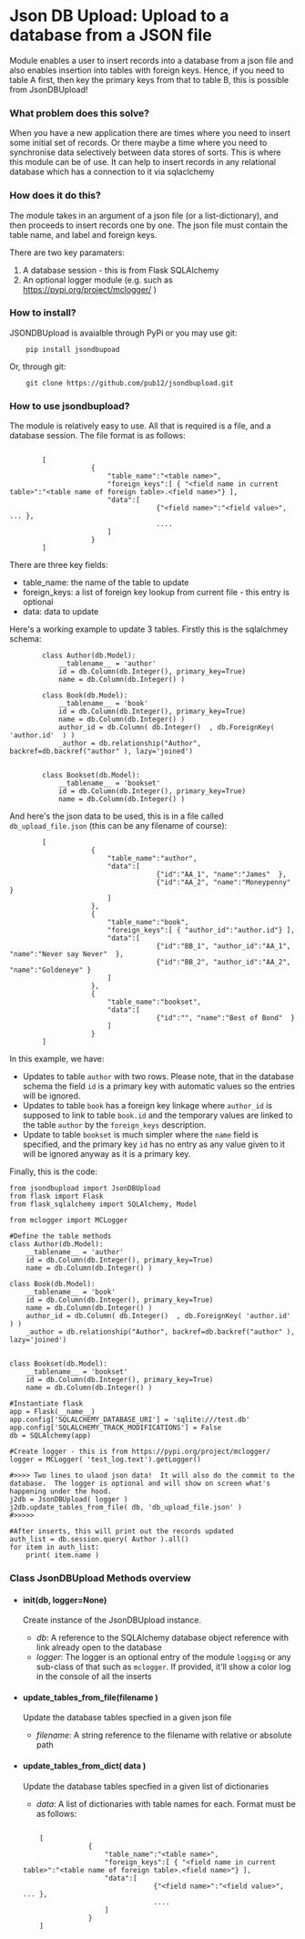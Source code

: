 # Json DB Upload: Upload to a database from a JSON file

Module enables a user to insert records into a database from a json file and also enables insertion into tables with foreign keys.  Hence, if you need to table A first, then key the primary keys from that to table B, this is possible from JsonDBUpload!


### What problem does this solve?
When you have a new application there are times where you need to insert some initial set of records.  Or there maybe a time where you need to synchronise data selectively between data stores of sorts. This is where this module can be of use.  It can help to insert records in any relational database which has a connection to it via sqlaclchemy

### How does it do this?
The module takes in an argument of a json file (or a list-dictionary), and then proceeds to insert records one by one.  The json file must contain the table name, and label and foreign keys.

There are two key paramaters:
1. A database session - this is from Flask SQLAlchemy
2. An optional logger module (e.g. such as https://pypi.org/project/mclogger/ )

### How to install?
JSONDBUpload is avaialble through PyPi or you may use git:

```
	pip install jsondbupoad
```

Or, through git:
```
	git clone https://github.com/pub12/jsondbupload.git
```

### How to use jsondbupload?
The module is relatively easy to use.  All that is required is a file, and a database session.  The file format is as follows:
```

		[
					{		
						"table_name":"<table name>", 
						"foreign_keys":[ { "<field name in current table>":"<table name of foreign table>.<field name>"} ],
						"data":[
									{"<field name>":"<field value>", ... },
									....
						]
					}
		]
```

There are three key fields:
* table_name: the name of the table to update
* foreign_keys: a list of foreign key lookup from current file - this entry is optional
* data: data to update

Here's a working example to update 3 tables.  Firstly this is the sqlalchmey schema:
```
		class Author(db.Model):
			__tablename__ = 'author' 
			id = db.Column(db.Integer(), primary_key=True)
			name = db.Column(db.Integer() )

		class Book(db.Model):
			__tablename__ = 'book' 
			id = db.Column(db.Integer(), primary_key=True)
			name = db.Column(db.Integer() )
			author_id = db.Column( db.Integer()  , db.ForeignKey( 'author.id'  ) )
			_author = db.relationship("Author", backref=db.backref("author" ), lazy='joined')


		class Bookset(db.Model):
			__tablename__ = 'bookset' 
			id = db.Column(db.Integer(), primary_key=True)
			name = db.Column(db.Integer() )
```

And here's the json data to be used, this is in a file called `db_upload_file.json` (this can be any filename of course):
```
		[
					{		
						"table_name":"author", 
						"data":[
									{"id":"AA_1", "name":"James"  },
									{"id":"AA_2", "name":"Moneypenny" }
						]
					},
					{		
						"table_name":"book", 
						"foreign_keys":[ { "author_id":"author.id"} ],
						"data":[
									{"id":"BB_1", "author_id":"AA_1", "name":"Never say Never"  },
									{"id":"BB_2", "author_id":"AA_2", "name":"Goldeneye" }
						]
					},
					{		
						"table_name":"bookset", 
						"data":[
									{"id":"", "name":"Best of Bond"  }
						]
					}
		]
```

In this example, we have:
* Updates to table `author` with two rows.  Please note, that in the database schema the field `id` is a primary key with automatic values so the entries will be ignored.
* Updates to table `book` has a foreign key linkage where `author_id` is supposed to link to table `book.id` and the temporary values are linked to the table `author` by the `foreign_keys` description.
* Update to table `bookset` is much simpler where the `name` field is specified, and the primary key `id` has no entry as any value given to it will be ignored anyway as it is a primary key.


Finally, this is the code:
```
from jsondbupload import JsonDBUpload
from flask import Flask
from flask_sqlalchemy import SQLAlchemy, Model

from mclogger import MCLogger

#Define the table methods
class Author(db.Model):
	__tablename__ = 'author' 
	id = db.Column(db.Integer(), primary_key=True)
	name = db.Column(db.Integer() )

class Book(db.Model):
	__tablename__ = 'book' 
	id = db.Column(db.Integer(), primary_key=True)
	name = db.Column(db.Integer() )
	author_id = db.Column( db.Integer()  , db.ForeignKey( 'author.id'  ) )
	_author = db.relationship("Author", backref=db.backref("author" ), lazy='joined')


class Bookset(db.Model):
	__tablename__ = 'bookset' 
	id = db.Column(db.Integer(), primary_key=True)
	name = db.Column(db.Integer() )
	
#Instantiate flask
app = Flask(__name__)
app.config['SQLALCHEMY_DATABASE_URI'] = 'sqlite:///test.db'
app.config['SQLALCHEMY_TRACK_MODIFICATIONS'] = False
db = SQLAlchemy(app)

#Create logger - this is from https://pypi.org/project/mclogger/
logger = MCLogger( 'test_log.text').getLogger()

#>>>> Two lines to ulaod json data!  It will also do the commit to the database.  The logger is optional and will show on screen what's happening under the hood.
j2db = JsonDBUpload( logger )
j2db.update_tables_from_file( db, 'db_upload_file.json' )
#>>>>>

#After inserts, this will print out the records updated
auth_list = db.session.query( Author ).all()
for item in auth_list:
	print( item.name )

```



### Class JsonDBUpload Methods overview

- #### __init__(db, logger=None)
	Create instance of the JsonDBUpload instance.  
	
	- *db*: A reference to the SQLAlchemy database object reference with link already open to the database
	- *logger*:  The logger is an optional entry of the module `logging` or any sub-class of that such as `mclogger`.  If provided, it'll show a color log in the console of all the inserts

- #### update_tables_from_file(filename )
	Update the database tables specfied in a given json file

	- *filename*: A string reference to the filename with relative or absolute path

- #### update_tables_from_dict( data )
	Update the database tables specfied in a given list of dictionaries

	- *data*: A list of dictionaries with table names for each.  Format must be as follows:
	```

		[
					{		
						"table_name":"<table name>", 
						"foreign_keys":[ { "<field name in current table>":"<table name of foreign table>.<field name>"} ],
						"data":[
									{"<field name>":"<field value>", ... },
									....
						]
					}
		]
	```

